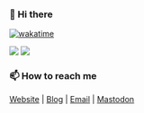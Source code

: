 ### 👋 Hi there

[![wakatime](https://wakatime.com/badge/user/6cc98766-7a6e-4b0c-8369-d5e53d575b54.svg)](https://wakatime.com/@6cc98766-7a6e-4b0c-8369-d5e53d575b54)

<picture>
  <source  
    srcset="https://ghreadme.huadeity.com/api?username=HuaDeity&theme=catppuccin_mocha&show_icons=true&hide_border=true"
    media="(prefers-color-scheme: dark)"
  >
  <source
    srcset="https://ghreadme.huadeity.com/api?username=HuaDeity&theme=catppuccin_latte&show_icons=true&hide_border=true"
    media="(prefers-color-scheme: light)"
  >
  <img src="https://ghreadme.huadeity.com/api?username=HuaDeity&
  theme=catppuccin_latte&show_icons=true&hide_border=true" >
</picture>

<picture>
  <source
    srcset="https://streak-stats.demolab.com?user=HuaDeity&theme=catppuccin-mocha&hide_border=true)](https://git.io/streak-stats"
    media="(prefers-color-scheme: dark)"
  >
  <source
    srcset="https://streak-stats.demolab.com?user=HuaDeity&theme=catppuccin-latte&hide_border=true)](https://git.io/streak-stats"
    media="(prefers-color-scheme: light)"
  >
  <img src="https://streak-stats.demolab.com?user=HuaDeity&theme=catppuccin-latte&hide_border=true)](https://git.io/streak-stats" >
</picture>

<!-- ### 🌱 I’m currently learning

<picture>
  <source
    srcset="https://github-readme-tech-stack.vercel.app/api/cards?showBorder=false&lineCount=2&theme=catppuccin_mocha&line1=PyTorch,PyTorch,auto;Swift,Swift,auto;&line2=electron,Electron,auto;vuedotjs,Vue.js,auto;TailwindCSS,Tailwind%20CSS,auto"
    media="(prefers-color-scheme: dark)"
  >
  <source
    srcset="https://github-readme-tech-stack.vercel.app/api/cards?showBorder=false&lineCount=2&theme=catppuccin_latte&line1=PyTorch,PyTorch,auto;Swift,Swift,auto;&line2=electron,Electron,auto;vuedotjs,Vue.js,auto;TailwindCSS,Tailwind%20CSS,auto"
    media="(prefers-color-scheme: light)"
  >
  <img src="https://github-readme-tech-stack.vercel.app/api/cards?
  showBorder=false&lineCount=2&theme=catppuccin_latte&line1=PyTorch,
  PyTorch,auto;Swift,Swift,auto;&line2=electron,Electron,auto;vuedotjs,Vue.js,auto;TailwindCSS,Tailwind%20CSS,auto" >
</picture> -->

### 📫 How to reach me

[Website](https://huadeity.com) | [Blog](https://blog.huadeity.com) | [Email](mailto:hello@huadeity.com) | <a rel="me" href="https://mastodon.social/@HuaDeity">Mastodon</a>

<!--
**HuaDeity/HuaDeity** is a ✨ _special_ ✨ repository because its `README.
md` (this file) appears on your GitHub profile.

Here are some ideas to get you started:

- 🔭 I’m currently working on ...
- 🌱 I’m currently learning ...
- 👯 I’m looking to collaborate on ...
- 🤔 I’m looking for help with ...
- 💬 Ask me about ...
- 📫 How to reach me: ...
- 😄 Pronouns: ...
- ⚡ Fun fact: ...
-->
